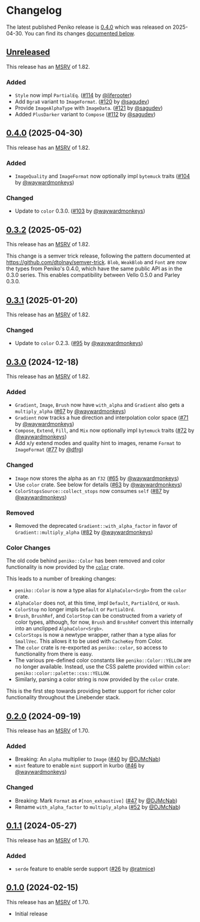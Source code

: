 # Changelog

<!-- Instructions

This changelog follows the patterns described here: <https://keepachangelog.com/en/1.0.0/>.

Subheadings to categorize changes are `added, changed, deprecated, removed, fixed, security`.

-->

The latest published Peniko release is [0.4.0](#040-2025-04-30) which was released on 2025-04-30.
You can find its changes [documented below](#040-2025-04-30).

## [Unreleased]

This release has an [MSRV] of 1.82.

### Added

- `Style` now impl `PartialEq`. ([#114][] by [@liferooter][])
- Add `Bgra8` variant to `ImageFormat`. ([#120][] by [@sagudev][])
- Provide `ImageAlphaType` with `ImageData`. ([#121][] by [@sagudev][])
- Added `PlusDarker` variant to `Compose` ([#112][] by [@sagudev][])

## [0.4.0][] (2025-04-30)

This release has an [MSRV] of 1.82.

### Added

- `ImageQuality` and `ImageFormat` now optionally impl `bytemuck` traits ([#104][] by [@waywardmonkeys][])

### Changed

- Update to `color` 0.3.0. ([#103][] by [@waywardmonkeys][])

## [0.3.2][] (2025-05-02)

This release has an [MSRV] of 1.82.

This change is a semver trick release, following the pattern documented at <https://github.com/dtolnay/semver-trick>.
`Blob`, `WeakBlob` and `Font` are now the types from Peniko's 0.4.0, which have the same public API as in the 0.3.0 series.
This enables compatibility between Vello 0.5.0 and Parley 0.3.0.

## [0.3.1][] (2025-01-20)

This release has an [MSRV] of 1.82.

### Changed

- Update to `color` 0.2.3. ([#95][] by [@waywardmonkeys][])

## [0.3.0][] (2024-12-18)

This release has an [MSRV] of 1.82.

### Added

- `Gradient`, `Image`, `Brush` now have `with_alpha` and `Gradient` also gets a `multiply_alpha` ([#67][] by [@waywardmonkeys][])
- `Gradient` now tracks a hue direction and interpolation color space ([#71][] by [@waywardmonkeys][])
- `Compose`, `Extend`, `Fill`, and `Mix` now optionally impl `bytemuck` traits ([#72][] by [@waywardmonkeys][])
- Add x/y extend modes and quality hint to images, rename `Format` to `ImageFormat` ([#77][] by [@dfrg][])

### Changed

- `Image` now stores the alpha as an `f32` ([#65][] by [@waywardmonkeys][])
- Use `color` crate. See below for details ([#63][] by [@waywardmonkeys][])
- `ColorStopsSource::collect_stops` now consumes `self` ([#87][] by [@waywardmonkeys][])

### Removed

- Removed the deprecated `Gradient::with_alpha_factor` in favor of `Gradient::multiply_alpha` ([#82][] by [@waywardmonkeys][])

### Color Changes

The old code behind `peniko::Color` has been removed and color functionality is now provided by the [`color`] crate.

This leads to a number of breaking changes:

- `peniko::Color` is now a type alias for `AlphaColor<Srgb>` from the `color` crate.
- `AlphaColor` does not, at this time, impl `Default`, `PartialOrd`, or `Hash`.
- `ColorStop` no longer impls `Default` or `PartialOrd`.
- `Brush`, `BrushRef`, and `ColorStop` can be constructed from a variety of color types, although, for now, `Brush` and `BrushRef` convert this internally into an unclipped `AlphaColor<Srgb>`.
- `ColorStops` is now a newtype wrapper, rather than a type alias for `SmallVec`.
  This allows it to be used with `CacheKey` from Color.
- The `color` crate is re-exported as `peniko::color`, so access to functionality from there is easy.
- The various pre-defined color constants like `peniko::Color::YELLOW` are no longer available.
  Instead, use the CSS palette provided within `color`:  `peniko::color::palette::css::YELLOW`.
- Similarly, parsing a color string is now provided by the `color` crate.

This is the first step towards providing better support for richer color functionality throughout the Linebender stack.

## [0.2.0][] (2024-09-19)

This release has an [MSRV] of 1.70.

### Added

- Breaking: An `alpha` multiplier to `Image` ([#40][] by [@DJMcNab][])
- `mint` feature to enable `mint` support in kurbo ([#46][] by [@waywardmonkeys][])

### Changed

- Breaking: Mark `Format` as `#[non_exhaustive]` ([#47][] by [@DJMcNab][])
- Rename `with_alpha_factor` to `multiply_alpha` ([#52][] by [@DJMcNab][])

## [0.1.1][] (2024-05-27)

This release has an [MSRV] of 1.70.

### Added

- `serde` feature to enable serde support ([#26] by [@ratmice][])

## [0.1.0][] (2024-02-15)

This release has an [MSRV] of 1.70.

- Initial release

[MSRV]: README.md#minimum-supported-rust-version-msrv
[`color`]: https://docs.rs/color/

[#26]: https://github.com/linebender/peniko/pull/26
[#40]: https://github.com/linebender/peniko/pull/40
[#46]: https://github.com/linebender/peniko/pull/46
[#47]: https://github.com/linebender/peniko/pull/47
[#52]: https://github.com/linebender/peniko/pull/52
[#63]: https://github.com/linebender/peniko/pull/63
[#65]: https://github.com/linebender/peniko/pull/65
[#67]: https://github.com/linebender/peniko/pull/67
[#71]: https://github.com/linebender/peniko/pull/71
[#72]: https://github.com/linebender/peniko/pull/72
[#77]: https://github.com/linebender/peniko/pull/77
[#82]: https://github.com/linebender/peniko/pull/82
[#87]: https://github.com/linebender/peniko/pull/87
[#95]: https://github.com/linebender/peniko/pull/95
[#103]: https://github.com/linebender/peniko/pull/103
[#104]: https://github.com/linebender/peniko/pull/104
[#112]: https://github.com/linebender/peniko/pull/112
[#114]: https://github.com/linebender/peniko/pull/114
[#120]: https://github.com/linebender/peniko/pull/120
[#121]: https://github.com/linebender/peniko/pull/121

[@dfrg]: https://github.com/dfrg
[@DJMcNab]: https://github.com/DJMcNab
[@liferooter]: https://github.com/liferooter
[@ratmice]: https://github.com/ratmice
[@sagudev]: https://github.com/sagudev
[@waywardmonkeys]: https://github.com/waywardmonkeys

[Unreleased]: https://github.com/linebender/peniko/compare/v0.4.0...HEAD
[0.4.0]: https://github.com/linebender/peniko/compare/v0.3.1...v0.4.0
[0.3.2]: https://github.com/linebender/peniko/compare/v0.3.1...v0.3.2
[0.3.1]: https://github.com/linebender/peniko/compare/v0.3.0...v0.3.1
[0.3.0]: https://github.com/linebender/peniko/compare/v0.2.0...v0.3.0
[0.2.0]: https://github.com/linebender/peniko/compare/v0.1.1...v0.2.0
[0.1.1]: https://github.com/linebender/peniko/compare/v0.1.0...v0.1.1
[0.1.0]: https://github.com/linebender/peniko/releases/tag/v0.1.0
